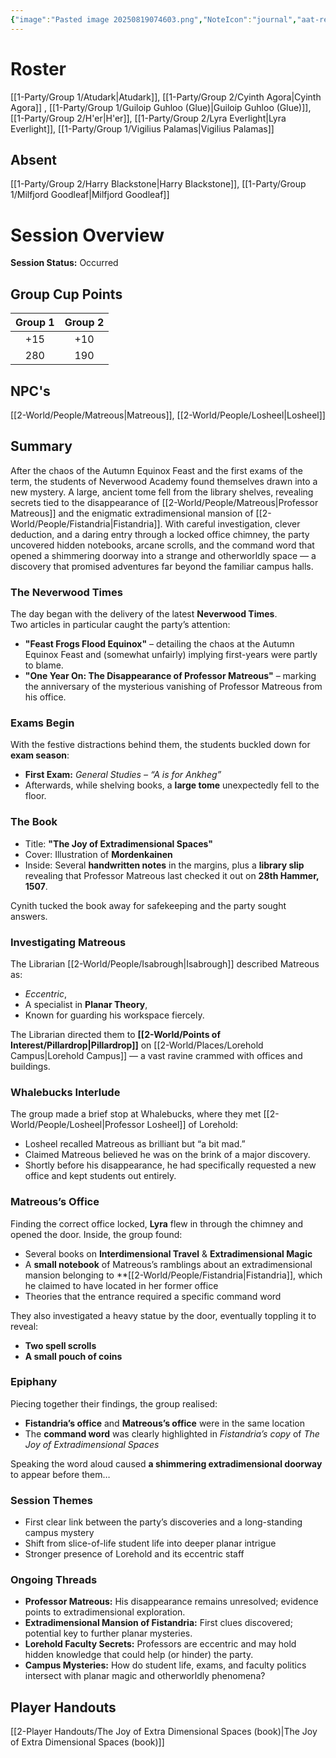 ```yaml
---
{"image":"Pasted image 20250819074603.png","NoteIcon":"journal","aat-render-enabled":true,"fc-category":["Exams","Side Quest"],"fc-display-name":"The Missing Professor","sessionstatus":"Occurred","type":"Session Journal","sessionDate":"2025-08-09","players":6,"OneLiner":"Exams & Finding Matreous","timelines":["journal"],"tags":["journal","#Category/Journal"],"obsidianUIMode":"preview","sessionRoster":["[[1-Party/Group 1/Atudark.md|Atudark]]","[[1-Party/Group 2/Cyinth Agora.md|Cyinth Agora]]","[[1-Party/Group 1/Guiloip Guhloo (Glue).md|Guiloip Guhloo (Glue)]]","[[1-Party/Group 2/H'er.md|H'er]]","[[1-Party/Group 2/Lyra Everlight.md|Lyra Everlight]]","[[1-Party/Group 1/Vigilius Palamas.md|Vigilius Palamas]]"],"sessionAbsent":["[[1-Party/Group 2/Harry Blackstone.md|Harry Blackstone]]","[[1-Party/Group 1/Milfjord Goodleaf.md|Milfjord Goodleaf]]"],"sessionNPC":["[[2-World/People/Matreous.md|Matreous]]","[[2-World/People/Losheel.md|Losheel]]"],"dg-publish":true,"dg-path":"Session Journals/2025-08-09 - The Missing Professor.md","permalink":"/session-journals/2025-08-09-the-missing-professor/","dgPassFrontmatter":true,"updated":"2025-10-02T15:40:56.000+01:00"}
---
```



# Roster 


[[1-Party/Group 1/Atudark\|Atudark]], [[1-Party/Group 2/Cyinth Agora\|Cyinth Agora]] , [[1-Party/Group 1/Guiloip Guhloo (Glue)\|Guiloip Guhloo (Glue)]],  [[1-Party/Group 2/H'er\|H'er]],  [[1-Party/Group 2/Lyra Everlight\|Lyra Everlight]],  [[1-Party/Group 1/Vigilius Palamas\|Vigilius Palamas]]

## Absent

[[1-Party/Group 2/Harry Blackstone\|Harry Blackstone]], [[1-Party/Group 1/Milfjord Goodleaf\|Milfjord Goodleaf]]

# Session Overview

**Session Status:** Occurred

## Group Cup Points

| Group 1 | Group 2 |
| :-----: | :-----: |
|   +15   |   +10   |
|   280   |   190   |

## NPC's

[[2-World/People/Matreous\|Matreous]], [[2-World/People/Losheel\|Losheel]]

## Summary
After the chaos of the Autumn Equinox Feast and the first exams of the term, the students of Neverwood Academy found themselves drawn into a new mystery. A large, ancient tome fell from the library shelves, revealing secrets tied to the disappearance of [[2-World/People/Matreous\|Professor Matreous]] and the enigmatic extradimensional mansion of [[2-World/People/Fistandria\|Fistandria]]. With careful investigation, clever deduction, and a daring entry through a locked office chimney, the party uncovered hidden notebooks, arcane scrolls, and the command word that opened a shimmering doorway into a strange and otherworldly space — a discovery that promised adventures far beyond the familiar campus halls.

### The Neverwood Times

The day began with the delivery of the latest **Neverwood Times**.  
 Two articles in particular caught the party’s attention:

* **"Feast Frogs Flood Equinox"** – detailing the chaos at the Autumn Equinox Feast and (somewhat unfairly) implying first-years were partly to blame.  
* **"One Year On: The Disappearance of Professor Matreous"** – marking the anniversary of the mysterious vanishing of Professor Matreous from his office.

### Exams Begin

With the festive distractions behind them, the students buckled down for **exam season**:

* **First Exam:** *General Studies – “A is for Ankheg”*  
* Afterwards, while shelving books, a **large tome** unexpectedly fell to the floor.

### The Book

* Title: **"The Joy of Extradimensional Spaces"**  
* Cover: Illustration of **Mordenkainen**  
* Inside: Several **handwritten notes** in the margins, plus a **library slip** revealing that Professor Matreous last checked it out on **28th Hammer, 1507**.

Cynith tucked the book away for safekeeping and the party sought answers.

### Investigating Matreous

The Librarian [[2-World/People/Isabrough\|Isabrough]] described Matreous as:

* *Eccentric*,  
* A specialist in **Planar Theory**,  
* Known for guarding his workspace fiercely.

The Librarian directed them to **[[2-World/Points of Interest/Pillardrop\|Pillardrop]]** on [[2-World/Places/Lorehold Campus\|Lorehold Campus]] — a vast ravine crammed with offices and buildings.

### Whalebucks Interlude

The group made a brief stop at Whalebucks, where they met [[2-World/People/Losheel\|Professor Losheel]] of Lorehold:

* Losheel recalled Matreous as brilliant but “a bit mad.”  
* Claimed Matreous believed he was on the brink of a major discovery.  
* Shortly before his disappearance, he had specifically requested a new office and kept students out entirely.

### Matreous’s Office

Finding the correct office locked, **Lyra** flew in through the chimney and opened the door. Inside, the group found:

* Several books on **Interdimensional Travel** & **Extradimensional Magic**  
* A **small notebook** of Matreous’s ramblings about an extradimensional mansion belonging to **[[2-World/People/Fistandria\|Fistandria]], which he claimed to have located in her former office  
* Theories that the entrance required a specific command word 

They also investigated a heavy statue by the door, eventually toppling it to reveal:
* **Two spell scrolls**
* **A small pouch of coins**

### Epiphany

Piecing together their findings, the group realised:

* **Fistandria’s office** and **Matreous’s office** were in the same location  
* The **command word** was clearly highlighted in *Fistandria’s copy* of *The Joy of Extradimensional Spaces*

Speaking the word aloud caused **a shimmering extradimensional doorway** to appear before them…

### Session Themes

* First clear link between the party’s discoveries and a long-standing campus mystery  
* Shift from slice-of-life student life into deeper planar intrigue  
* Stronger presence of Lorehold and its eccentric staff

### Ongoing Threads

* **Professor Matreous:** His disappearance remains unresolved; evidence points to extradimensional exploration.  
* **Extradimensional Mansion of Fistandria:** First clues discovered; potential key to further planar mysteries.  
* **Lorehold Faculty Secrets:** Professors are eccentric and may hold hidden knowledge that could help (or hinder) the party.  
* **Campus Mysteries:** How do student life, exams, and faculty politics intersect with planar magic and otherworldly phenomena?

## Player Handouts
[[2-Player Handouts/The Joy of Extra Dimensional Spaces (book)\|The Joy of Extra Dimensional Spaces (book)]]
